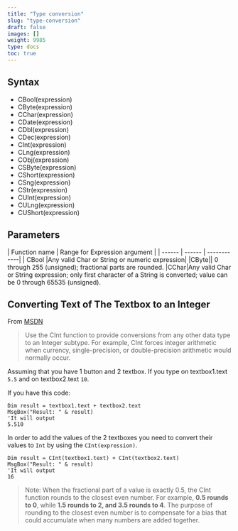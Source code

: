 ```yaml
---
title: "Type conversion"
slug: "type-conversion"
draft: false
images: []
weight: 9985
type: docs
toc: true
---
```


## Syntax
- CBool(expression)
- CByte(expression)
- CChar(expression)
- CDate(expression)
- CDbl(expression)
- CDec(expression)
- CInt(expression)
- CLng(expression)
- CObj(expression)
- CSByte(expression)
- CShort(expression)
- CSng(expression)
- CStr(expression)
- CUInt(expression)
- CULng(expression)
- CUShort(expression)

## Parameters
| Function name |  Range for Expression argument |
| ------ | ------ | ------------|
| CBool       |Any valid Char or String or numeric expression|
|CByte|| 0 through 255 (unsigned); fractional parts are rounded.
|CChar|Any valid Char or String expression; only first character of a String is converted; value can be 0 through 65535 (unsigned).

## Converting Text of The Textbox to an Integer
From [MSDN][1]

> Use the CInt function to provide conversions from any other data type
> to an Integer subtype. For example, CInt forces integer arithmetic
> when currency, single-precision, or double-precision arithmetic would
> normally occur.

Assuming that you have 1 button and 2 textbox. If you type on textbox1.text `5.5` and on textbox2.text `10`.

If you have this code:

    Dim result = textbox1.text + textbox2.text
    MsgBox("Result: " & result)
    'It will output
    5.510

In order to add the values of the 2 textboxes you need to convert their values to `Int` by using the `CInt(expression)`.

    Dim result = CInt(textbox1.text) + CInt(textbox2.text)
    MsgBox("Result: " & result)
    'It will output
    16

> Note: When the fractional part of a value is exactly 0.5, the CInt
> function rounds to the closest even number. For example, **0.5 rounds to
> 0**, while **1.5 rounds to 2, and 3.5 rounds to 4**. The purpose of rounding to
> the closest even number is to compensate for a bias that could
> accumulate when many numbers are added together.

  [1]: https://msdn.microsoft.com/en-us/library/s2dy91zy.aspx

